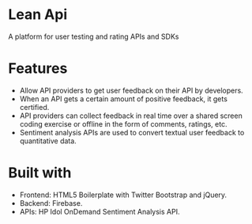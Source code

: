 # Lean Api
A platform for user testing and rating APIs and SDKs

# Features
- Allow API providers to get user feedback on their API by developers.
- When an API gets a certain amount of positive feedback, it gets certified.
- API providers can collect feedback in real time over a shared screen coding exercise or offline in the form of comments, ratings, etc.
- Sentiment analysis APIs are used to convert textual user feedback to quantitative data.
 
# Built with
- Frontend: HTML5 Boilerplate with Twitter Bootstrap and jQuery.
- Backend: Firebase.
- APIs: HP Idol OnDemand Sentiment Analysis API.
